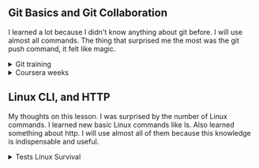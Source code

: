 ## Git Basics and Git Collaboration
I learned a lot because I didn't know anything about git before. I will use almost all commands. 
The thing that surprised me the most was the git push command, it felt like magic.


<details><summary>Git training</summary>

  ![First week](./task_git_collaboration/git_training1.jpg)  

  ![Second week](./task_git_collaboration/git_training2.jpg)  

</details>

<details><summary>Coursera weeks</summary>

  ![First week](./task_git_collaboration/coursera_week1.jpg)  

  ![Second week](./task_git_collaboration/coursera_week2.jpg)  

</details>


## Linux CLI, and HTTP
My thoughts on this lesson. I was surprised by the number of Linux commands. I learned new basic Linux commands like ls. Also learned something about http. I will use almost all of them because this knowledge is indispensable and useful. 

<details><summary>Tests Linux Survival</summary>

  ![First test](./task_linux_cli/1-Linux.jpg)  

  ![Second test](./task_linux_cli/2-Linux.jpg)  

  ![Third test](./task_linux_cli/3-Linux.jpg)  

  ![Fourth test](./task_linux_cli/4-Linux.jpg)  
</details>
